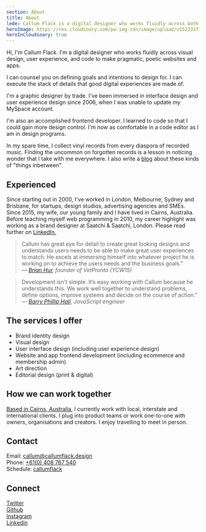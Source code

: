 ```yaml
---
section: About
title: About
lede: Callum Flack is a digital designer who works fluidly across both brand and product to make pragmatic, poetic websites and apps.
heroImage: https://res.cloudinary.com/pw-img-cdn/image/upload/v1522317177/okok/callum-beach-bw.jpg
heroInCloudinary: true
---
```


<!-- Hi, Callum Flack. I'm a digital designer who works fluidly across both brand and product to make pragmatic, poetic websites and apps. -->

Hi, I'm Callum Flack. I'm a digital designer who works fluidly across visual design, user experience, and code to make pragmatic, poetic websites and apps.

<!-- I help owners and creators make websites and apps that attract, motivate and retain their audience.  -->

<!-- I can counsel you on the big picture.  -->

I can counsel you on defining goals and intentions to design for. I can execute the stack of details that good digital experiences are made of.

I'm a graphic designer by trade. I've been immersed in interface design and user experience design since 2006, when I was unable to update my MySpace account.

I'm also an accomplished frontend developer. I learned to code so that I could gain more design control. I'm now as comfortable in a code editor as I am in design programs.

In my spare time, I collect vinyl records from every diaspora of recorded music. Finding the uncommon on forgotten records is a lesson in noticing wonder that I take with me everywhere. I also write a <a target="_blank" href="https://callumflack.blog">blog</a> about these kinds of "things inbetween".

## Experienced

Since starting out in 2000, I've worked in London, Melbourne, Sydney and Brisbane, for startups, design studios, advertising agencies and SMEs. Since 2015, my wife, our young family and I have lived in Cairns, Australia. Before teaching myself web programming in 2010, my career highlight was working as a brand designer at Saatchi & Saatchi, London. Please read further on <a class="icon-targetblan" target="_blank" href="https://www.linkedin.com/in/callumflack">LinkedIn.</a>

> Callum has great eye for detail to create great looking designs and understands users needs to be able to make great user experiences to match. He excels at immersing himself into whatever project he is working on to achieve the users needs and the business goals.” _— <a class="icon-targetblan" target="_blank" href="https://www.linkedin.com/in/brianhur/">Brian Hur</a>, founder of VetPronto (YCW15)_

> Development isn't simple. It’s easy working with Callum because he understands this. We work well together to understand problems, define options, improve systems and decide on the course of action." _— <a class="icon-targetblan" target="_blank" href="https://github.com/barryph">Barry Phillip Hall</a>, JavaScript engineer_

<!-- https://github.com/barryph -->

## The services I offer

* Brand identity design
* Visual design
* User interface design (including user experience design)
* Website and app frontend development (including ecommerce and membership admin)
* Art direction
* Editorial design (print & digital)

## How we can work together

<a class="icon-targetblan" target="_blank" href="https://www.instagram.com/p/BXbsNdrAt-v">Based in Cairns, Australia</a>, I currently work with local, interstate and international clients. I plug into product teams or work one-to-one with owners, organisations and creators. I enjoy travelling to meet in person.

<!-- ## Ways to engage my services

* Improve or redesign your existing digital branding and/or website systems.
* Create a new digital brand and/or website systems from scratch.
* Collaborate as a specialist digital design partner to build and enhance your brand,
  customer workflows or customer community over time. -->

## Contact

Email: <a class="icon-targetblank" target="_blank" href="mailto:callum@callumflack.design">callum@callumflack.design</a><br>
Phone: [+61(0) 408 767 540](tel:610-408-767-540)<br>
Schedule: <a class="icon-targetblank" target="_blank" href="https://calendly.com/callumflack">callumflack</a>

## Connect

<a class="icon-targetblank" target="_blank" href="https://twitter.com/callumflack">Twitter</a><br>
<a class="icon-targetblank" target="_blank" href="https://github.com/callumflack">Github</a><br>
<a class="icon-targetblank" target="_blank" href="https://www.instagram.com/callumflack/">Instagram</a><br>
<a class="icon-targetblank" target="_blank" href="https://linkedin.com/in/callumflack">Linkedin</a>
